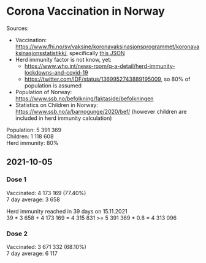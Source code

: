 # Corona Vaccination in Norway

Sources:

- Vaccination: <https://www.fhi.no/sv/vaksine/koronavaksinasjonsprogrammet/koronavaksinasjonsstatistikk/>, specifically [this JSON](https://www.fhi.no/api/chartdata/api/99119)
- Herd immunity factor is not know, yet:
  - <https://www.who.int/news-room/q-a-detail/herd-immunity-lockdowns-and-covid-19>
  - <https://twitter.com/IDF/status/1369952743889195009>, so 80% of population is assumed
- Population of Norway: <https://www.ssb.no/befolkning/faktaside/befolkningen>
- Statistics on Children in Norway: https://www.ssb.no/a/barnogunge/2020/bef/ (however children are included in herd immunity calculation)

Population: 5 391 369  
Children: 1 118 608  
Herd immunity: 80%  

## 2021-10-05

### Dose 1

Vaccinated: 4 173 169 (77.40%)  
7 day average: 3 658

Herd immunity reached in 39 days on 15.11.2021  
39 * 3 658 + 4 173 169 = 4 315 831 >= 5 391 369 * 0.8 = 4 313 096

### Dose 2

Vaccinated: 3 671 332 (68.10%)  
7 day average: 6 117


